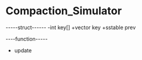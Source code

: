 # Compaction_Simulator

-----struct------
-int key[]
+vector<int> key
+sstable prev

----function-----
+ update

